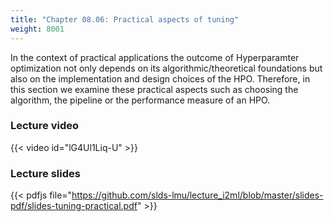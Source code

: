 ```yaml
---
title: "Chapter 08.06: Practical aspects of tuning"
weight: 8001
---
```

In the context of practical applications the outcome of Hyperparamter optimization not only depends on its algorithmic/theoretical foundations but also on the implementation and design choices of the HPO. Therefore, in this section we examine these practical aspects such as choosing the algorithm, the pipeline or the performance measure of an HPO. 
 

<!--more-->

### Lecture video

{{< video id="lG4Ul1Liq-U" >}}

### Lecture slides

{{< pdfjs file="https://github.com/slds-lmu/lecture_i2ml/blob/master/slides-pdf/slides-tuning-practical.pdf" >}}
